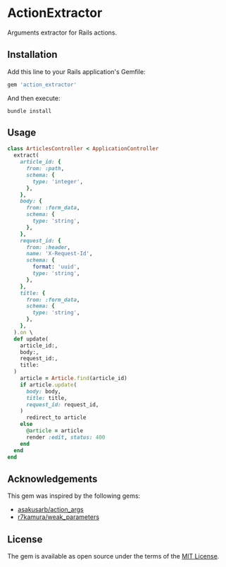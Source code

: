 # ActionExtractor

Arguments extractor for Rails actions.

## Installation

Add this line to your Rails application's Gemfile:

```ruby
gem 'action_extractor'
```

And then execute:

```shell
bundle install
```

## Usage

```ruby
class ArticlesController < ApplicationController
  extract(
    article_id: {
      from: :path,
      schema: {
        type: 'integer',
      },
    },
    body: {
      from: :form_data,
      schema: {
        type: 'string',
      },
    },
    request_id: {
      from: :header,
      name: 'X-Request-Id',
      schema: {
        format: 'uuid',
        type: 'string',
      },
    },
    title: {
      from: :form_data,
      schema: {
        type: 'string',
      },
    },
  ).on \
  def update(
    article_id:,
    body:,
    request_id:,
    title:
  )
    article = Article.find(article_id)
    if article.update(
      body: body,
      title: title,
      request_id: request_id,
    )
      redirect_to article
    else
      @article = article
      render :edit, status: 400
    end
  end
end
```

## Acknowledgements

This gem was inspired by the following gems:

- [asakusarb/action_args](https://github.com/asakusarb/action_args)
- [r7kamura/weak_parameters](https://github.com/r7kamura/weak_parameters)

## License

The gem is available as open source under the terms of the [MIT License](https://opensource.org/licenses/MIT).
